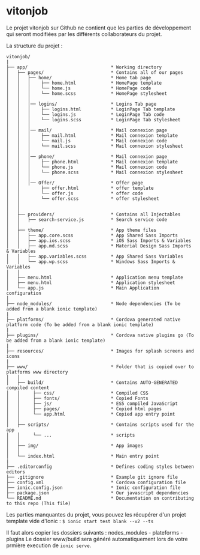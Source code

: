 # vitonjob

Le projet vitonjob sur Github ne contient que les parties de développement qui seront modifiées par les différents
collaborateurs du projet.

La structure du projet :
  
  `vitonjob/`  
`|`  
`├── app/                               * Working directory`  
`│   ├── pages/                         * Contains all of our pages`  
`│   │   ├── home/                      * Home tab page`  
`│   │   │    ├── home.html             * HomePage template`  
`│   │   │    └── home.js               * HomePage code`  
`│   │   │    └── home.scss             * HomePage stylesheet`  
`│   │   │`  
`│   │   │── logins/                    * Logins Tab page`  
`│   │   │    ├── logins.html           * LoginPage Tab template`  
`│   │   │    └── logins.js             * LoginPage Tab code`  
`│   │   │    └── logins.scss           * LoginPage Tab stylesheet`  
`│   │   │`  
`│   │   │── mail/                      * Mail connexion page`  
`│   │   │    ├── mail.html             * Mail connexion template`  
`│   │   │    └── mail.js               * Mail connexion code`  
`│   │   │    └── mail.scss             * Mail connexion stylesheet`  
`│   │   │`  
`│   │   │── phone/                     * Mail connexion page`  
`│   │   │    ├── phone.html            * Mail connexion template`  
`│   │   │    └── phone.js              * Mail connexion code`  
`│   │   │    └── phone.scss            * Mail connexion stylesheet`  
`│   │   │`  
`│   │   │── Offer/                     * Offer page`  
`│   │        ├── offer.html            * offer template`  
`│   │        └── offer.js              * offer code`  
`│   │        └── offer.scss            * offer stylesheet`  
`│   │`  
`│   │`  
`│   ├── providers/                     * Contains all Injectables`  
`│   │   ├── search-service.js          * Search service code`  
`│   │`  
`│   ├── theme/                         * App theme files`  
`│   │   ├── app.core.scss              * App Shared Sass Imports`  
`│   │   ├── app.ios.scss               * iOS Sass Imports & Variables`  
`│   │   ├── app.md.scss                * Material Design Sass Imports & Variables`  
`│   │   ├── app.variables.scss         * App Shared Sass Variables`  
`│   │   └── app.wp.scss                * Windows Sass Imports & Variables`  
`│   │`  
`│   ├── menu.html                      * Application menu template`  
`│   ├── menu.html                      * Application stylesheet`  
`│   └── app.js                         * Main Application configuration`  
`│`  
`├── node_modules/                      * Node dependencies (To be added from a blank ionic template)`  
`|`  
`├── platforms/                         * Cordova generated native platform code (To be added from a blank ionic template)`  
`|`  
`├── plugins/                           * Cordova native plugins go (To be added from a blank ionic template)`  
`|`  
`├── resources/                         * Images for splash screens and icons`  
`|`  
`├── www/                               * Folder that is copied over to platforms www directory`  
`│   │`  
`│   ├── build/                         * Contains AUTO-GENERATED compiled content`  
`│   │     ├── css/                     * Compiled CSS`  
`│   │     ├── fonts/                   * Copied Fonts`  
`│   │     ├── js/                      * ES5 compiled JavaScript`  
`│   │     ├── pages/                   * Copied html pages`  
`│   │     └── app.html                 * Copied app entry point`  
`│   │`  
`│   ├── scripts/                       * Contains scripts used for the app`  
`│   │     └── ...                      * scripts`  
`│   │`  
`│   ├── img/                           * App images`  
`│   │`  
`│   └── index.html                     * Main entry point`  
`|`  
`├── .editorconfig                      * Defines coding styles between editors`  
`├── .gitignore                         * Example git ignore file`  
`├── config.xml                         * Cordova configuration file`  
`├── ionic.config.json                  * Ionic configuration file`  
`├── package.json                       * Our javascript dependencies`  
`└── README.md                          * Documentation on contributing to this repo (This file)`  

Les parties manquantes du projet, vous pouvez les récupérer d'un projet template vide d'Ionic : 
`$ ionic start test blank --v2 --ts`

Il faut alors copier les dossiers suivants : nodes_modules - plateforms - plugins
Le dossier www/build sera généré automatiquement lors de votre prmière execution de `ionic serve`.
